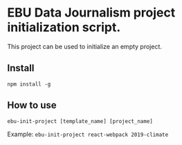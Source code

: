 # EBU Data Journalism project initialization script. 

This project can be used to initialize an empty project.

## Install

`npm install -g`

## How to use

`ebu-init-project [template_name] [project_name]`

Example: `ebu-init-project react-webpack 2019-climate`
